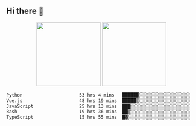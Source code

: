 ## Hi there 👋
<div align="center">
<span>  </span>
<img height="170px" src="https://github-readme-stats.vercel.app/api?username=bigQY&show_icons=true&count_private==true&v=3" /><span>        </span><img height="170px" src="https://github-readme-stats.vercel.app/api/top-langs/?username=bigQY&layout=compact&langs_count=8&v=3" />
<span>  </span>
</div>
<div align="center">

<!--START_SECTION:waka-->

```txt
Python                     53 hrs 4 mins   ██████░░░░░░░░░░░░░░░░░░░   24.09 %
Vue.js                     48 hrs 19 mins  █████▒░░░░░░░░░░░░░░░░░░░   21.94 %
JavaScript                 25 hrs 13 mins  ███░░░░░░░░░░░░░░░░░░░░░░   11.45 %
Bash                       19 hrs 36 mins  ██▒░░░░░░░░░░░░░░░░░░░░░░   08.90 %
TypeScript                 15 hrs 55 mins  █▓░░░░░░░░░░░░░░░░░░░░░░░   07.23 %
```

<!--END_SECTION:waka-->
</div>
